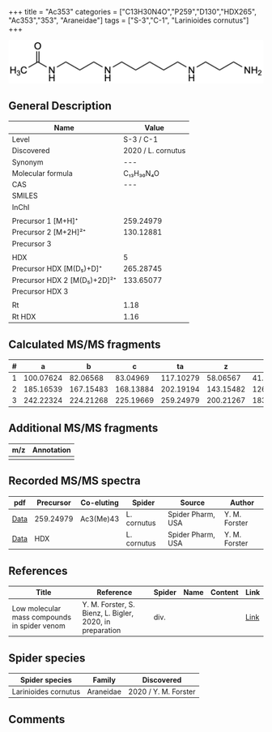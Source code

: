 +++
title = "Ac353"
categories = ["C13H30N4O","P259","D130","HDX265",
"Ac353","353",
"Araneidae"]
tags = ["S-3","C-1",
"Larinioides cornutus"]
+++

![](/img/Ac353.png)

## General Description

| Name                       | Value              |
|----------------------------|--------------------|
| Level                      | S-3 / C-1          |
| Discovered                 | 2020 / L. cornutus |
| Synonym                    | ---                |
| Molecular formula          | C₁₃H₃₀N₄O                   |
| CAS                        | ---                |
| SMILES |   |
| InChI  |   |
|                            |                    |
| Precursor 1 [M+H]⁺         | 259.24979                   |
| Precursor 2 [M+2H]²⁺       | 130.12881                   |
| Precursor 3                |                    |
|                            |                    |
| HDX                        | 5                   |
| Precursor HDX   [M(D₅)+D]⁺   | 265.28745                   |
| Precursor HDX 2 [M(D₅)+2D]²⁺ | 133.65077                   |
| Precursor HDX 3            |                    |
|                            |                    |
| Rt                         | 1.18                   |
| Rt HDX                     | 1.16                   |

## Calculated MS/MS fragments

| # | a         | b         | c         | ta        | z         | y         | tz        |
|---|-----------|-----------|-----------|-----------|-----------|-----------|-----------|
| 1 | 100.07624 | 82.06568 | 83.04969 | 117.10279 | 58.06567 | 41.03912 | 75.09222 |
| 2 | 185.16539 | 167.15483 | 168.13884 | 202.19194 | 143.15482 | 126.12827 | 160.18137 |
| 3 | 242.22324 | 224.21268 | 225.19669 | 259.24979 | 200.21267 | 183.18612 | 217.23922 |

## Additional MS/MS fragments

| m/z | Annotation |
|-----|------------|
|     |            |

## Recorded MS/MS spectra

| pdf                                             | Precursor | Co-eluting | Spider      | Source                       | Author        |
|-------------------------------------------------|-----------|------------|-------------|------------------------------|---------------|
| [Data](/pdf/L-cornutus/259_Ac3(Me)43_Ac353_Lc.pdf) | 259.24979 | Ac3(Me)43          | L. cornutus | Spider Pharm, USA | Y. M. Forster |
| [Data](/pdf/L-cornutus/259_Ac353_Lc_HDX.pdf) | HDX |           | L. cornutus | Spider Pharm, USA | Y. M. Forster |


## References

| Title | Reference | Spider | Name | Content | Link |
|-------|-----------|--------|------|---------|------|
| Low molecular mass compounds in spider venom      | Y. M. Forster, S. Bienz, L. Bigler, 2020, in preparation          | div.       |   |   | [Link](unknown) |

## Spider species

| Spider species     | Family     | Discovered           |
|--------------------|------------|----------------------|
| Larinioides cornutus | Araneidae | 2020 / Y. M. Forster |


## Comments